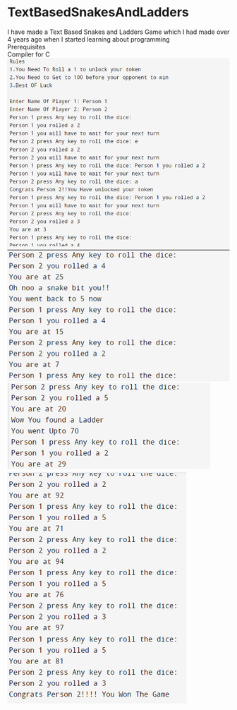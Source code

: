 # TextBasedSnakesAndLadders
I have made a Text Based Snakes and Ladders Game which I had made over 4 years ago when I started learning about programming
<br>
Prerequisites
<br>
Compiler for C
<br>
![](Screenshot%201.png)
<br>
![](Screenshot%203.png)
<br>
![](Screenshot%204.png)
<br>
![](Screenshot%202.png)
